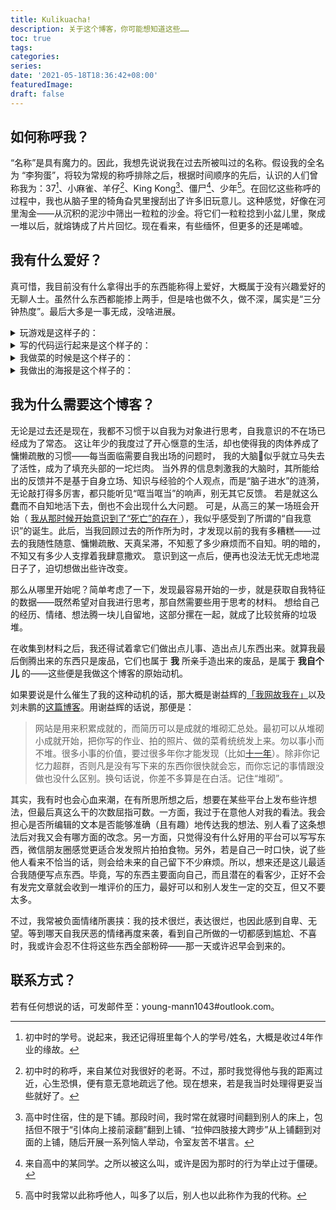 ```yaml
---
title: Kulikuacha!
description: 关于这个博客，你可能想知道这些……
toc: true
tags:
categories:
series:
date: '2021-05-18T18:36:42+08:00'
featuredImage:
draft: false
---
```



## 如何称呼我？

“名称”是具有魔力的。因此，我想先说说我在过去所被叫过的名称。假设我的全名为 “李狗蛋”，将较为常规的称呼排除之后，根据时间顺序的先后，认识的人们曾称我为：37[^1]、小麻雀、羊仔[^2]、King Kong[^3]、僵尸[^4]、少年[^5]。在回忆这些称呼的过程中，我也从脑子里的犄角旮旯里搜刮出了许多旧玩意儿。这种感觉，好像在河里淘金——从沉积的泥沙中筛出一粒粒的沙金。将它们一粒粒捻到小盆儿里，聚成一堆以后，就熔铸成了片片回忆。现在看来，有些缅怀，但更多的还是唏嘘。

## 我有什么爱好？

真可惜，我目前没有什么拿得出手的东西能称得上爱好，大概属于没有兴趣爱好的无聊人士。虽然什么东西都能掺上两手，但是啥也做不久，做不深，属实是“三分钟热度”。最后大多是一事无成，没啥进展。

<details>
    <summary>玩游戏是这样子的：</summary>
<img src="https://s2.loli.net/2022/01/02/VelIT79ZDEAsnRd.png" >
</details>

<details>
<summary>写的代码运行起来是这个样子的：</summary>
<img src=" https://s2.loli.net/2022/01/02/3fRr1mhDlGTyPZV.gif" >
</details>

<details>
<summary>我做菜的时候是这个样子的：</summary>
<img src="https://s2.loli.net/2022/01/02/zS3KjvkOYoduUWZ.gif">
</details>

<details>
<summary>我做出的海报是这个样子的：</summary>
<img src="https://s2.loli.net/2022/01/02/I29uv5lXhBLWygH.jpg" >
</details>

## 我为什么需要这个博客？
无论是过去还是现在，我都不习惯于以自我为对象进行思考，自我意识的不在场已经成为了常态。 这让年少的我度过了开心惬意的生活，却也使得我的肉体养成了慵懒疏散的习惯——每当面临需要自我出场的问题时， 我的大脑🧠似乎就立马失去了活性，成为了填充头部的一坨烂肉。 当外界的信息刺激我的大脑时，其所能给出的反馈并不是基于自身立场、知识与经验的个人观点，而是“脑子进水”的涟漪，无论敲打得多厉害，都只能听见“哐当哐当”的响声，别无其它反馈。 若是就这么蠢而不自知地活下去，倒也不会出现什么大问题。 可是，从高三的某一场班会开始（ [我从那时候开始意识到了“死亡”的存在 ](../怕死/)），我似乎感受到了所谓的“自我意识”的诞生。此后，当我回顾过去的所作所为时，才发现以前的我有多糟糕——过去的我随性随意、慵懒疏散、天真呆滞，不知惹了多少麻烦而不自知。明的暗的，不知又有多少人支撑着我肆意撒欢。 意识到这一点后，便再也没法无忧无虑地混日子了，迫切想做出些许改变。

那么从哪里开始呢？简单考虑了一下，发现最容易开始的一步，就是获取自我特征的数据——既然希望对自我进行思考，那自然需要些用于思考的材料。 想给自己的经历、情绪、想法腾一块儿自留地，这部分摞在一起，就成了比较贫瘠的垃圾堆。 

在收集到材料之后，我还得试着拿它们做出点儿事、造出点儿东西出来。就算我最后倒腾出来的东西只是废品，它们也属于 **我** 所亲手造出来的废品，是属于 **我自个儿** 的——这些便是我做这个博客的原始动机。

如果要说是什么催生了我的这种动机的话，那大概是谢益辉的[「我网故我在」](https://yihui.org/cn/2019/07/inner-peace/)以及刘未鹏的[这篇博客](http://mindhacks.cn/2011/11/04/how-to-interview-a-person-for-two-years/)。用谢益辉的话说，那便是：

> 网站是用来积累成就的，而简历可以是成就的堆砌汇总处。最初可以从堆砌小成就开始，把你写的作业、拍的照片、做的菜肴统统发上来。勿以事小而不堆。很多小事的价值，要过很多年你才能发现（比如[十一年](https://d.cosx.org/d/420778)）。除非你记忆力超群，否则凡是没有写下来的东西你很快就会忘，而你忘记的事情跟没做也没什么区别。换句话说，你差不多算是在白活。记住“堆砌”。

其实，我有时也会心血来潮，在有所思所想之后，想要在某些平台上发布些许想法，但最后真这么干的次数屈指可数。一方面，我过于在意他人对我的看法。我会担心是否所编辑的文本是否能够准确（且有趣）地传达我的想法、别人看了这条想法后对我又会有哪方面的改念。另一方面，只觉得没有什么好用的平台可以写写东西，微信朋友圈感觉更适合发发照片拍拍食物。另外，若是自己一时口快，说了些他人看来不恰当的话，则会给未来的自己留下不少麻烦。所以，想来还是这儿最适合我随便写点东西。毕竟，写的东西主要面向自己，而且潜在的看客少，正好不会有发完文章就会收到一堆评价的压力，最好可以和别人发生一定的交互，但又不要太多。

不过，我常被负面情绪所裹挟：我的技术很烂，表达很烂，也因此感到自卑、无望。等到哪天自我厌恶的情绪再度来袭，看到自己所做的一切都感到尴尬、不喜时，我或许会忍不住将这些东西全部粉碎——那一天或许迟早会到来的。

## 联系方式？
若有任何想说的话，可发邮件至：young-mann1043#outlook.com。



[^1]:  初中时的学号。说起来，我还记得班里每个人的学号/姓名，大概是收过4年作业的缘故。

[^2]: 初中时的称呼，来自某位对我很好的老哥。不过，那时我觉得他与我的距离过近，心生恐惧，便有意无意地疏远了他。现在想来，若是我当时处理得更妥当些就好了。
[^3]: 高中时住宿，住的是下铺。那段时间，我时常在就寝时间翻到别人的床上，包括但不限于“引体向上接前滚翻”翻到上铺、“拉伸四肢接大跨步”从上铺翻到对面的上铺，随后开展一系列恼人举动，令室友苦不堪言。
[^4]: 来自高中的某同学。之所以被这么叫，或许是因为那时的行为举止过于僵硬。
[^5]: 高中时我常以此称呼他人，叫多了以后，别人也以此称作为我的代称。
